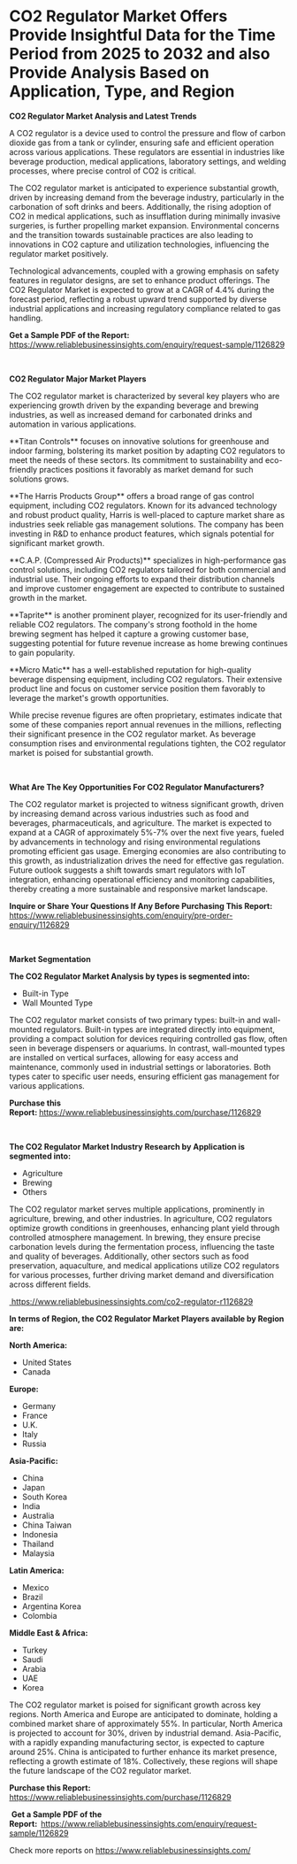 <p><h1>CO2 Regulator Market Offers Provide Insightful Data for the Time Period from 2025 to 2032 and also Provide Analysis Based on Application, Type, and Region</h1></p><p><strong>CO2 Regulator Market Analysis and Latest Trends</strong></p>
<p><p>A CO2 regulator is a device used to control the pressure and flow of carbon dioxide gas from a tank or cylinder, ensuring safe and efficient operation across various applications. These regulators are essential in industries like beverage production, medical applications, laboratory settings, and welding processes, where precise control of CO2 is critical.</p><p>The CO2 regulator market is anticipated to experience substantial growth, driven by increasing demand from the beverage industry, particularly in the carbonation of soft drinks and beers. Additionally, the rising adoption of CO2 in medical applications, such as insufflation during minimally invasive surgeries, is further propelling market expansion. Environmental concerns and the transition towards sustainable practices are also leading to innovations in CO2 capture and utilization technologies, influencing the regulator market positively. </p><p>Technological advancements, coupled with a growing emphasis on safety features in regulator designs, are set to enhance product offerings. The CO2 Regulator Market is expected to grow at a CAGR of 4.4% during the forecast period, reflecting a robust upward trend supported by diverse industrial applications and increasing regulatory compliance related to gas handling.</p></p>
<p><strong>Get a Sample PDF of the Report:&nbsp;</strong> <a href="https://www.reliablebusinessinsights.com/enquiry/request-sample/1126829?utm_campaign=2397&utm_medium=2&utm_source=Github&utm_content=ia&utm_term=18022025&utm_id=co2-regulator">https://www.reliablebusinessinsights.com/enquiry/request-sample/1126829</a></p>
<p>&nbsp;</p>
<p><strong>CO2 Regulator Major Market Players</strong></p>
<p><p>The CO2 regulator market is characterized by several key players who are experiencing growth driven by the expanding beverage and brewing industries, as well as increased demand for carbonated drinks and automation in various applications.</p><p>**Titan Controls** focuses on innovative solutions for greenhouse and indoor farming, bolstering its market position by adapting CO2 regulators to meet the needs of these sectors. Its commitment to sustainability and eco-friendly practices positions it favorably as market demand for such solutions grows.</p><p>**The Harris Products Group** offers a broad range of gas control equipment, including CO2 regulators. Known for its advanced technology and robust product quality, Harris is well-placed to capture market share as industries seek reliable gas management solutions. The company has been investing in R&D to enhance product features, which signals potential for significant market growth.</p><p>**C.A.P. (Compressed Air Products)** specializes in high-performance gas control solutions, including CO2 regulators tailored for both commercial and industrial use. Their ongoing efforts to expand their distribution channels and improve customer engagement are expected to contribute to sustained growth in the market.</p><p>**Taprite** is another prominent player, recognized for its user-friendly and reliable CO2 regulators. The company's strong foothold in the home brewing segment has helped it capture a growing customer base, suggesting potential for future revenue increase as home brewing continues to gain popularity.</p><p>**Micro Matic** has a well-established reputation for high-quality beverage dispensing equipment, including CO2 regulators. Their extensive product line and focus on customer service position them favorably to leverage the market's growth opportunities.</p><p>While precise revenue figures are often proprietary, estimates indicate that some of these companies report annual revenues in the millions, reflecting their significant presence in the CO2 regulator market. As beverage consumption rises and environmental regulations tighten, the CO2 regulator market is poised for substantial growth.</p></p>
<p>&nbsp;</p>
<p><strong>What Are The Key Opportunities For CO2 Regulator Manufacturers?</strong></p>
<p><p>The CO2 regulator market is projected to witness significant growth, driven by increasing demand across various industries such as food and beverages, pharmaceuticals, and agriculture. The market is expected to expand at a CAGR of approximately 5%-7% over the next five years, fueled by advancements in technology and rising environmental regulations promoting efficient gas usage. Emerging economies are also contributing to this growth, as industrialization drives the need for effective gas regulation. Future outlook suggests a shift towards smart regulators with IoT integration, enhancing operational efficiency and monitoring capabilities, thereby creating a more sustainable and responsive market landscape.</p></p>
<p><strong>Inquire or Share Your Questions If Any Before Purchasing This Report:</strong> <a href="https://www.reliablebusinessinsights.com/enquiry/pre-order-enquiry/1126829?utm_campaign=2397&utm_medium=2&utm_source=Github&utm_content=ia&utm_term=18022025&utm_id=co2-regulator">https://www.reliablebusinessinsights.com/enquiry/pre-order-enquiry/1126829</a></p>
<p>&nbsp;</p>
<p><strong>Market Segmentation</strong></p>
<p><strong>The CO2 Regulator Market Analysis by types is segmented into:</strong></p>
<p><ul><li>Built-in Type</li><li>Wall Mounted Type</li></ul></p>
<p><p>The CO2 regulator market consists of two primary types: built-in and wall-mounted regulators. Built-in types are integrated directly into equipment, providing a compact solution for devices requiring controlled gas flow, often seen in beverage dispensers or aquariums. In contrast, wall-mounted types are installed on vertical surfaces, allowing for easy access and maintenance, commonly used in industrial settings or laboratories. Both types cater to specific user needs, ensuring efficient gas management for various applications.</p></p>
<p><strong>Purchase this Report:&nbsp;</strong><a href="https://www.reliablebusinessinsights.com/purchase/1126829?utm_campaign=2397&utm_medium=2&utm_source=Github&utm_content=ia&utm_term=18022025&utm_id=co2-regulator">https://www.reliablebusinessinsights.com/purchase/1126829</a></p>
<p>&nbsp;</p>
<p><strong>The CO2 Regulator Market Industry Research by Application is segmented into:</strong></p>
<p><ul><li>Agriculture</li><li>Brewing</li><li>Others</li></ul></p>
<p><p>The CO2 regulator market serves multiple applications, prominently in agriculture, brewing, and other industries. In agriculture, CO2 regulators optimize growth conditions in greenhouses, enhancing plant yield through controlled atmosphere management. In brewing, they ensure precise carbonation levels during the fermentation process, influencing the taste and quality of beverages. Additionally, other sectors such as food preservation, aquaculture, and medical applications utilize CO2 regulators for various processes, further driving market demand and diversification across different fields.</p></p>
<p><a href="https://www.reliablebusinessinsights.com/co2-regulator-r1126829?utm_campaign=2397&utm_medium=2&utm_source=Github&utm_content=ia&utm_term=18022025&utm_id=co2-regulator">&nbsp;https://www.reliablebusinessinsights.com/co2-regulator-r1126829</a></p>
<p><strong>In terms of Region, the CO2 Regulator Market Players available by Region are:</strong></p>
<p>
    <p> <strong> North America: </strong>
        <ul>
            <li>United States</li>
            <li>Canada</li>
        </ul>
        </p> 
    <p> <strong> Europe: </strong>
        <ul>
            <li>Germany</li>
            <li>France</li>
            <li>U.K.</li>
            <li>Italy</li>
            <li>Russia</li>
        </ul>
        </p> 
    <p> <strong> Asia-Pacific: </strong>
        <ul>
            <li>China</li>
            <li>Japan</li>
            <li>South Korea</li>
            <li>India</li>
            <li>Australia</li>
            <li>China Taiwan</li>
            <li>Indonesia</li>
            <li>Thailand</li>
            <li>Malaysia</li>
        </ul>
        </p> 
    <p> <strong> Latin America: </strong>
        <ul>
            <li>Mexico</li>
            <li>Brazil</li>
            <li>Argentina Korea</li>
            <li>Colombia</li>
        </ul>
        </p> 
    <p> <strong> Middle East & Africa: </strong>
        <ul>
            <li>Turkey</li>
            <li>Saudi</li>
            <li>Arabia</li>
            <li>UAE</li>
            <li>Korea</li>
        </ul>
    </p>
    </p>
<p><p>The CO2 regulator market is poised for significant growth across key regions. North America and Europe are anticipated to dominate, holding a combined market share of approximately 55%. In particular, North America is projected to account for 30%, driven by industrial demand. Asia-Pacific, with a rapidly expanding manufacturing sector, is expected to capture around 25%. China is anticipated to further enhance its market presence, reflecting a growth estimate of 18%. Collectively, these regions will shape the future landscape of the CO2 regulator market.</p></p>
<p><strong>Purchase this Report: </strong><a href="https://www.reliablebusinessinsights.com/purchase/1126829?utm_campaign=2397&utm_medium=2&utm_source=Github&utm_content=ia&utm_term=18022025&utm_id=co2-regulator">https://www.reliablebusinessinsights.com/purchase/1126829</a></p>
<p>&nbsp;<strong>Get a Sample PDF of the Report:&nbsp;&nbsp;</strong><a href="https://www.reliablebusinessinsights.com/enquiry/request-sample/1126829?utm_campaign=2397&utm_medium=2&utm_source=Github&utm_content=ia&utm_term=18022025&utm_id=co2-regulator">https://www.reliablebusinessinsights.com/enquiry/request-sample/1126829</a></p>
<p><strong></strong></p>
<p>Check more reports on <a href="https://www.reliablebusinessinsights.com/?utm_campaign=2397&utm_medium=2&utm_source=Github&utm_content=ia&utm_term=18022025&utm_id=co2-regulator">https://www.reliablebusinessinsights.com/</a></p>